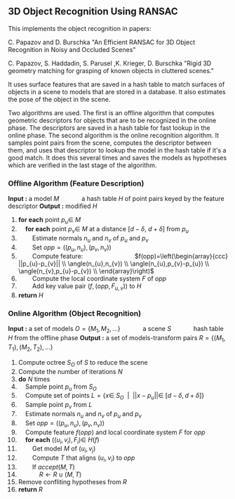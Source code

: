 ## 3D Object Recognition Using RANSAC

This implements the object recognition in papers:

C. Papazov and D. Burschka "An Efficient RANSAC for 3D Object Recognition in Noisy and Occluded Scenes"

C. Papazov, S. Haddadin, S. Parusel ,K. Krieger, D. Burschka "Rigid 3D geometry matching for grasping of known objects in cluttered scenes."

It uses surface features that are saved in a hash table to match surfaces of objects in a scene to models that are stored in a database. It also estimates the pose of the object in the scene.

Two algorithms are used. The first is an offline algorithm that computes geometric descriptors for objects that are to be recognized in the online phase. The descriptors are saved in a hash table for fast lookup in the online phase. The second algorithm is the online recognition algorithm. It samples point pairs from the scene, computes the descriptor between them, and uses that descriptor to lookup the model in the hash table if it's a good match. It does this several times and saves the models as hypotheses which are verified in the last stage of the algorithm.


### Offline Algorithm (Feature Description)

__Input :__ a model $M$
&nbsp;&nbsp;&nbsp;&nbsp;&nbsp;&nbsp;&nbsp;&nbsp;&nbsp;&nbsp;&nbsp; a hash table $H$ of point pairs keyed by the feature descriptor
__Output :__ modified $H$

1. __for each__ point $p_{u} \in$ $M$
2. &nbsp;&nbsp;&nbsp;&nbsp;__for each__ point $p_{v} \in$ $M$ at a distance [$d-\delta$, $d+\delta$] from $p_{u}$
3. &nbsp;&nbsp;&nbsp;&nbsp;&nbsp;&nbsp;&nbsp;&nbsp;Estimate normals $n_{u}$ and $n_{v}$ of $p_{u}$ and $p_{v}$
4. &nbsp;&nbsp;&nbsp;&nbsp;&nbsp;&nbsp;&nbsp;&nbsp;Set $opp=((p_{u},n_{u}),(p_{v},n_{v}))$
5. &nbsp;&nbsp;&nbsp;&nbsp;&nbsp;&nbsp;&nbsp;&nbsp;Compute feature:
&nbsp;&nbsp;&nbsp;&nbsp;&nbsp;&nbsp;&nbsp;&nbsp; &nbsp;&nbsp;&nbsp;&nbsp;&nbsp;&nbsp;&nbsp;&nbsp; &nbsp;&nbsp;&nbsp;&nbsp;&nbsp;&nbsp;&nbsp;&nbsp; &nbsp;&nbsp;$f(opp)=\left(\begin{array}{ccc}
||p_{u}-p_{v}|| \\
\angle(n_{u},n_{v}) \\
\angle(n_{u},p_{v}-p_{u}) \\
\angle(n_{v},p_{u}-p_{v}) \\
\end{array}\right)$
6. &nbsp;&nbsp;&nbsp;&nbsp;&nbsp;&nbsp;&nbsp;&nbsp;Compute the     local coordinate system $F$ of $opp$
7. &nbsp;&nbsp;&nbsp;&nbsp;&nbsp;&nbsp;&nbsp;&nbsp;Add key value pair $(f, (opp, F_{u,v}))$ to $H$
8. __return__ $H$

### Online Algorithm (Object Recognition)

__Input :__ a set of models $O = \{M_{1}, M_{2}, \ldots\}$
&nbsp;&nbsp;&nbsp;&nbsp;&nbsp;&nbsp;&nbsp;&nbsp;&nbsp;&nbsp;&nbsp;&nbsp;a scene $S$
&nbsp;&nbsp;&nbsp;&nbsp;&nbsp;&nbsp;&nbsp;&nbsp;&nbsp;&nbsp;&nbsp;&nbsp;hash table $H$ from the offline phase
__Output :__ a set of models-transform pairs $R=\{(M_{1},T_{1}),(M_{2},T_{2}),\ldots\}$

1. Compute octree $S_{O}$ of $S$ to reduce the scene
2. Compute the number of iterations $N$
3. __do__ $N$ times
4. &nbsp;&nbsp;&nbsp;&nbsp;Sample point $p_{u}$ from $S_{O}$
5. &nbsp;&nbsp;&nbsp;&nbsp;Compute set of points $L=\{x\in$  $S_{O}~~|~~||x-p_{u}|| \in$ $[d-\delta,d+\delta]\}$
6. &nbsp;&nbsp;&nbsp;&nbsp;Sample point $p_{v}$ from $L$
7. &nbsp;&nbsp;&nbsp;&nbsp;Estimate normals $n_{u}$ and $n_{v}$ of $p_{u}$ and $p_{v}$
8. &nbsp;&nbsp;&nbsp;&nbsp;Set $opp=((p_{u},n_{u}),(p_{v},n_{v}))$
9. &nbsp;&nbsp;&nbsp;&nbsp;Compute feature $f(opp)$ and local coordinate system $F$ for $opp$
10. &nbsp;&nbsp;&nbsp;&nbsp;__for each__ $((u_{i},v_{i}),F_{i}) \in$ $H(f)$
11. &nbsp;&nbsp;&nbsp;&nbsp;&nbsp;&nbsp;&nbsp;&nbsp;Get model $M$ of $(u_{i},v_{j})$
12. &nbsp;&nbsp;&nbsp;&nbsp;&nbsp;&nbsp;&nbsp;&nbsp;Compute $T$ that aligns $(u_{i},v_{i})$ to $opp$
13. &nbsp;&nbsp;&nbsp;&nbsp;&nbsp;&nbsp;&nbsp;&nbsp;If $accept(M,T)$
14. &nbsp;&nbsp;&nbsp;&nbsp;&nbsp;&nbsp;&nbsp;&nbsp;&nbsp;&nbsp;&nbsp;&nbsp;$R\leftarrow R\cup(M,T)$
15. Remove confliting hypotheses from $R$
16. __return__ $R$
